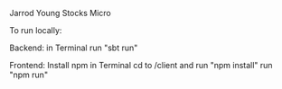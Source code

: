 Jarrod Young Stocks Micro

To run locally:

Backend:
in Terminal run "sbt run"

Frontend:
Install npm
in Terminal cd to /client and run "npm install"
run "npm run"